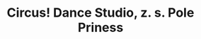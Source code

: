---
id: 6f856c03-c263-4fa2-8b79-5beb100163f5
title: Circus! Dance Studio, z. s. Pole Priness
price: 20
year: 2017
description: Tento příspěvek přispěje k realizaci celostátní soutěže pro dívky v nově se rozvíjejícím sportu pole dance, vyžadující velko fyzickou sílu a koordinaci pohybů. Díky příspěvku Nadačního fondu si budou moci i ty nejmenší dívky vyzkoušet soutěž s náčiním ve stejné kvalitě, tak jako profesionální dospělé sportovkyně, ke kterým vzhlíží.
kouskovani: false
locationName: undefined
position:
  lng: 18.009353857755
  lat: 49.594770781645714
---